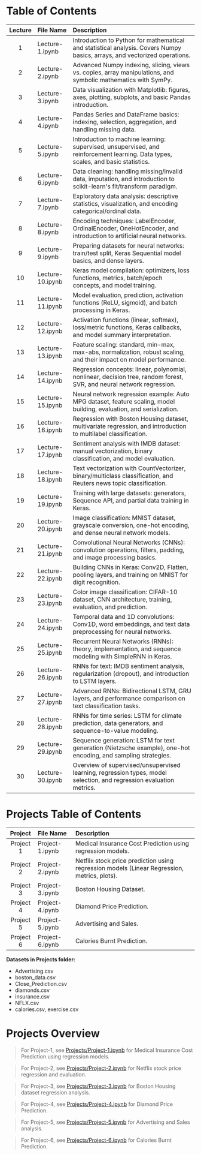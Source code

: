 # Table of Contents

| Lecture | File Name         | Description |
|:-------:|:-----------------|:------------|
| 1  | Lecture-1.ipynb   | Introduction to Python for mathematical and statistical analysis. Covers Numpy basics, arrays, and vectorized operations. |
| 2  | Lecture-2.ipynb   | Advanced Numpy indexing, slicing, views vs. copies, array manipulations, and symbolic mathematics with SymPy. |
| 3  | Lecture-3.ipynb   | Data visualization with Matplotlib: figures, axes, plotting, subplots, and basic Pandas introduction. |
| 4  | Lecture-4.ipynb   | Pandas Series and DataFrame basics: indexing, selection, aggregation, and handling missing data. |
| 5  | Lecture-5.ipynb   | Introduction to machine learning: supervised, unsupervised, and reinforcement learning. Data types, scales, and basic statistics. |
| 6  | Lecture-6.ipynb   | Data cleaning: handling missing/invalid data, imputation, and introduction to scikit-learn's fit/transform paradigm. |
| 7  | Lecture-7.ipynb   | Exploratory data analysis: descriptive statistics, visualization, and encoding categorical/ordinal data. |
| 8  | Lecture-8.ipynb   | Encoding techniques: LabelEncoder, OrdinalEncoder, OneHotEncoder, and introduction to artificial neural networks. |
| 9  | Lecture-9.ipynb   | Preparing datasets for neural networks: train/test split, Keras Sequential model basics, and dense layers. |
| 10 | Lecture-10.ipynb  | Keras model compilation: optimizers, loss functions, metrics, batch/epoch concepts, and model training. |
| 11 | Lecture-11.ipynb  | Model evaluation, prediction, activation functions (ReLU, sigmoid), and batch processing in Keras. |
| 12 | Lecture-12.ipynb  | Activation functions (linear, softmax), loss/metric functions, Keras callbacks, and model summary interpretation. |
| 13 | Lecture-13.ipynb  | Feature scaling: standard, min-max, max-abs, normalization, robust scaling, and their impact on model performance. |
| 14 | Lecture-14.ipynb  | Regression concepts: linear, polynomial, nonlinear, decision tree, random forest, SVR, and neural network regression. |
| 15 | Lecture-15.ipynb  | Neural network regression example: Auto MPG dataset, feature scaling, model building, evaluation, and serialization. |
| 16 | Lecture-16.ipynb  | Regression with Boston Housing dataset, multivariate regression, and introduction to multilabel classification. |
| 17 | Lecture-17.ipynb  | Sentiment analysis with IMDB dataset: manual vectorization, binary classification, and model evaluation. |
| 18 | Lecture-18.ipynb  | Text vectorization with CountVectorizer, binary/multiclass classification, and Reuters news topic classification. |
| 19 | Lecture-19.ipynb  | Training with large datasets: generators, Sequence API, and partial data training in Keras. |
| 20 | Lecture-20.ipynb  | Image classification: MNIST dataset, grayscale conversion, one-hot encoding, and dense neural network models. |
| 21 | Lecture-21.ipynb  | Convolutional Neural Networks (CNNs): convolution operations, filters, padding, and image processing basics. |
| 22 | Lecture-22.ipynb  | Building CNNs in Keras: Conv2D, Flatten, pooling layers, and training on MNIST for digit recognition. |
| 23 | Lecture-23.ipynb  | Color image classification: CIFAR-10 dataset, CNN architecture, training, evaluation, and prediction. |
| 24 | Lecture-24.ipynb  | Temporal data and 1D convolutions: Conv1D, word embeddings, and text data preprocessing for neural networks. |
| 25 | Lecture-25.ipynb  | Recurrent Neural Networks (RNNs): theory, implementation, and sequence modeling with SimpleRNN in Keras. |
| 26 | Lecture-26.ipynb  | RNNs for text: IMDB sentiment analysis, regularization (dropout), and introduction to LSTM layers. |
| 27 | Lecture-27.ipynb  | Advanced RNNs: Bidirectional LSTM, GRU layers, and performance comparison on text classification tasks. |
| 28 | Lecture-28.ipynb  | RNNs for time series: LSTM for climate prediction, data generators, and sequence-to-value modeling. |
| 29 | Lecture-29.ipynb  | Sequence generation: LSTM for text generation (Nietzsche example), one-hot encoding, and sampling strategies. |
| 30 | Lecture-30.ipynb  | Overview of supervised/unsupervised learning, regression types, model selection, and regression evaluation metrics. |


# Projects Table of Contents

| Project    | File Name         | Description                                                                                   |
|:----------:|:-----------------|:-----------------------------------------------------------------------------------------------|
| Project 1  | Project-1.ipynb   | Medical Insurance Cost Prediction using regression models.                                    |
| Project 2  | Project-2.ipynb   | Netflix stock price prediction using regression models (Linear Regression, metrics, plots).   |
| Project 3  | Project-3.ipynb   | Boston Housing Dataset.                                                                       |
| Project 4  | Project-4.ipynb   | Diamond Price Prediction.                                                                     |
| Project 5  | Project-5.ipynb   | Advertising and Sales.                                                                        |
| Project 6  | Project-6.ipynb   | Calories Burnt Prediction.                                                                    |

**Datasets in Projects folder:**
- Advertising.csv
- boston_data.csv
- Close_Prediction.csv
- diamonds.csv
- insurance.csv
- NFLX.csv
- calories.csv, exercise.csv

# Projects Overview
> For Project-1, see [Projects/Project-1.ipynb](Projects/Project-1.ipynb) for Medical Insurance Cost Prediction using regression models.

> For Project-2, see [Projects/Project-2.ipynb](Projects/Project-2.ipynb) for Netflix stock price regression and evaluation.

> For Project-3, see [Projects/Project-3.ipynb](Projects/Project-3.ipynb) for Boston Housing dataset regression analysis.

> For Project-4, see [Projects/Project-4.ipynb](Projects/Project-4.ipynb) for Diamond Price Prediction.

> For Project-5, see [Projects/Project-5.ipynb](Projects/Project-5.ipynb) for Advertising and Sales analysis.

> For Project-6, see [Projects/Project-6.ipynb](Projects/Project-6.ipynb) for Calories Burnt Prediction.